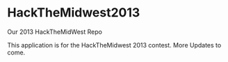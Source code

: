 HackTheMidwest2013
==================

Our 2013 HackTheMidWest Repo


This application is for the HackTheMidwest 2013 contest. More Updates to come.
